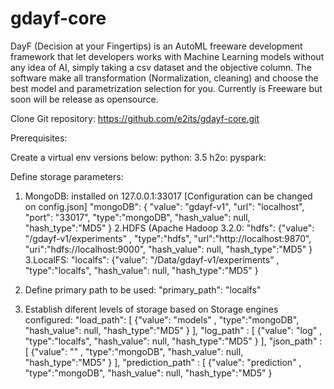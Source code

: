 # gdayf-core
DayF (Decision at your Fingertips) is an AutoML freeware development framework that let developers works with Machine Learning models without any idea of AI, simply taking a csv dataset and the objective column.
The software make all transformation (Normalization, cleaning) and choose the  best model and parametrization selection for you.
Currently is Freeware but soon will be release as opensource.

Clone Git repository: https://github.com/e2its/gdayf-core.git

Prerequisites:

Create a virtual env versions below:
python: 3.5
h2o: 
pyspark: 



Define storage parameters:

1. MongoDB: installed on 127.0.0.1:33017
[Configuration can be changed on config.json]
    "mongoDB": { "value": "gdayf-v1",
        "url": "localhost",
        "port": "33017",
        "type":"mongoDB",
        "hash_value": null, "hash_type":"MD5"
      }
2.HDFS (Apache Hadoop 3.2.0:
    "hdfs": {"value": "/gdayf-v1/experiments" , "type":"hdfs",
        "url":"http://localhost:9870",
        "uri":"hdfs://localhost:9000",
        "hash_value": null, "hash_type":"MD5"
      }
3.LocalFS:
    "localfs": {"value": "/Data/gdayf-v1/experiments" , "type":"localfs",
        "hash_value": null, "hash_type":"MD5"
      }
4. Define primary path to be used:
    "primary_path": "localfs"
    
5. Establish diferent levels of storage based on Storage engines configured:
    "load_path": [
      {"value": "models" , "type":"mongoDB",
        "hash_value": null, "hash_type":"MD5"
      }
    ],
    "log_path" : [
      {"value": "log" , "type":"localfs",
        "hash_value": null, "hash_type":"MD5"
      }
    ],
    "json_path" : [
      {"value": "" , "type":"mongoDB",
        "hash_value": null, "hash_type":"MD5"
      }
    ],
    "prediction_path" : [
      {"value": "prediction" , "type":"mongoDB",
        "hash_value": null, "hash_type":"MD5"
      }
  
  
